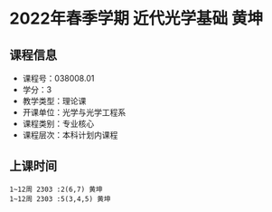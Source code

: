 # 2022年春季学期 近代光学基础 黄坤






## 课程信息

- 课程号：038008.01
- 学分：3
- 教学类型：理论课
- 开课单位：光学与光学工程系
- 课程类别：专业核心
- 课程层次：本科计划内课程

## 上课时间

```
1~12周 2303 :2(6,7) 黄坤
1~12周 2303 :5(3,4,5) 黄坤
```

